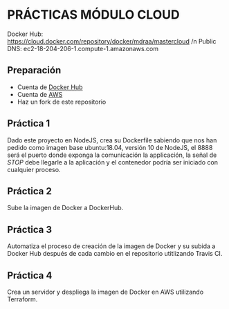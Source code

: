 # PRÁCTICAS MÓDULO CLOUD

Docker Hub: https://cloud.docker.com/repository/docker/mdraa/mastercloud /n
Public DNS: ec2-18-204-206-1.compute-1.amazonaws.com

## Preparación

* Cuenta de [Docker Hub](https://hub.docker.com/)
* Cuenta de [AWS](http://aws.amazon.com/)
* Haz un fork de este repositorio

## Práctica 1

Dado este proyecto en NodeJS, crea su Dockerfile sabiendo que nos han pedido como imagen base ubuntu:18.04, versión 10 de NodeJS, el 8888 será el puerto donde exponga la comunicación la applicación, la señal de *STOP* debe llegarle a la aplicación y el contenedor podría ser iniciado con cualquier proceso.

## Práctica 2

Sube la imagen de Docker a DockerHub.

## Práctica 3

Automatiza el proceso de creación de la imagen de Docker y su subida a Docker Hub después de cada cambio en el repositorio utitlizando Travis CI.

## Práctica 4

Crea un servidor y despliega la imagen de Docker en AWS utilizando Terraform.

